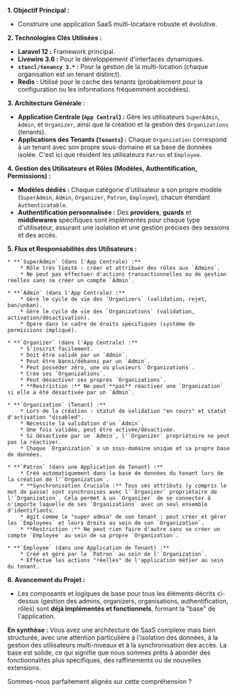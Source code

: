 **1. Objectif Principal :**
* Construire une application SaaS multi-locataire robuste et évolutive.

**2. Technologies Clés Utilisées :**
* **Laravel 12 :** Framework principal.
* **Livewire 3.6 :** Pour le développement d'interfaces dynamiques.
* **`stancl/tenancy 3.*` :** Pour la gestion de la multi-location (chaque organisation est un tenant distinct).
* **Redis :** Utilisé pour le cache des tenants (probablement pour la configuration ou les informations fréquemment accédées).

**3. Architecture Générale :**
* **Application Centrale (`App Central`) :** Gère les utilisateurs `SuperAdmin`, `Admin`, et `Organizer`, ainsi que la création et la gestion des `Organizations` (tenants).
* **Applications des Tenants (`Tenants`) :** Chaque `Organization` correspond à un tenant avec son propre sous-domaine et sa base de données isolée. C'est ici que résident les utilisateurs `Patron` et `Employee`.

**4. Gestion des Utilisateurs et Rôles (Modèles, Authentification, Permissions) :**
* **Modèles dédiés :** Chaque catégorie d'utilisateur a son propre modèle (`SuperAdmin`, `Admin`, `Organizer`, `Patron`, `Employee`), chacun étendant `Authenticatable`.
* **Authentification personnalisée :** Des **providers**, **guards** et **middlewares** spécifiques sont implémentés pour chaque type d'utilisateur, assurant une isolation et une gestion précises des sessions et des accès.

**5. Flux et Responsabilités des Utilisateurs :**

    * **`SuperAdmin` (dans l'App Centrale) :**
        * Rôle très limité : créer et attribuer des rôles aux `Admins`.
        * Ne peut pas effectuer d'actions transactionnelles ou de gestion réelles sans se créer un compte `Admin`.

    * **`Admin` (dans l'App Centrale) :**
        * Gère le cycle de vie des `Organizers` (validation, rejet, ban/unban).
        * Gère le cycle de vie des `Organizations` (validation, activation/désactivation).
        * Opère dans le cadre de droits spécifiques (système de permissions impliqué).

    * **`Organizer` (dans l'App Centrale) :**
        * S'inscrit facilement.
        * Doit être validé par un `Admin`.
        * Peut être banni/débanni par un `Admin`.
        * Peut posséder zéro, une ou plusieurs `Organizations`.
        * Crée ses `Organizations`.
        * Peut désactiver ses propres `Organizations`.
        * **Restriction :** Ne peut **pas** réactiver une `Organization` si elle a été désactivée par un `Admin`.

    * **`Organization` (Tenant) :**
        * Lors de la création : statut de validation "en cours" et statut d'activation "disabled".
        * Nécessite la validation d'un `Admin`.
        * Une fois validée, peut être activée/désactivée.
        * Si désactivée par un `Admin`, l'`Organizer` propriétaire ne peut pas la réactiver.
        * Chaque `Organization` a un sous-domaine unique et sa propre base de données.

    * **`Patron` (dans une Application de Tenant) :**
        * Créé automatiquement dans la base de données du tenant lors de la création de l'`Organization`.
        * **Synchronisation Cruciale :** Tous ses attributs (y compris le mot de passe) sont synchronisés avec l'`Organizer` propriétaire de l'`Organization`. Cela permet à un `Organizer` de se connecter à n'importe laquelle de ses `Organizations` avec un seul ensemble d'identifiants.
        * Agit comme le "super admin" de son tenant : peut créer et gérer les `Employees` et leurs droits au sein de son `Organization`.
        * **Restriction :** Ne peut rien faire d'autre sans se créer un compte `Employee` au sein de sa propre `Organization`.

    * **`Employee` (dans une Application de Tenant) :**
        * Créé et géré par le `Patron` au sein de l'`Organization`.
        * Effectue les actions "réelles" de l'application métier au sein du tenant.

**6. Avancement du Projet :**
* Les composants et logiques de base pour tous les éléments décrits ci-dessus (gestion des admins, organizers, organisations, authentification, rôles) sont **déjà implémentés et fonctionnels**, formant la "base" de l'application.

**En synthèse :** Vous avez une architecture de SaaS complexe mais bien structurée, avec une attention particulière à l'isolation des données, à la gestion des utilisateurs multi-niveaux et à la synchronisation des accès. La base est solide, ce qui signifie que nous sommes prêts à aborder des fonctionnalités plus spécifiques, des raffinements ou de nouvelles extensions.

Sommes-nous parfaitement alignés sur cette compréhension ?
